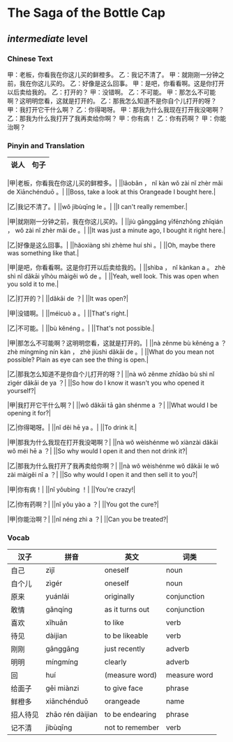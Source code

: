 # The Saga of the Bottle Cap
## *intermediate* level

### Chinese Text
甲：老板，你看我在你这儿买的鲜橙多。
乙：我记不清了。
甲：就刚刚一分钟之前，我在你这儿买的。
乙：好像是这么回事。
甲：是吧，你看看啊。这是你打开以后卖给我的。
乙：打开的？
甲：没错啊。
乙：不可能。
甲：那怎么不可能啊？这明明您看，这就是打开的。
乙：那我怎么知道不是你自个儿打开的呀？
甲：我打开它干什么啊？
乙：你得喝呀。
甲：那我为什么我现在打开我没喝啊？
乙：那我为什么我打开了我再卖给你啊？
甲：你有病！
乙：你有药啊？
甲：你能治啊？

### Pinyin and Translation
|说人|句子|
|----|----|

|甲|老板，你看我在你这儿买的鲜橙多。|
||lǎobǎn ， nǐ kàn wǒ zài nǐ zhèr mǎi de Xiānchénduō 。|
||Boss, take a look at this Orangeade I bought here.|

|乙|我记不清了。|
||wǒ jìbùqīng le 。|
||I can't really remember.|

|甲|就刚刚一分钟之前，我在你这儿买的。|
||jiù gānggāng yīfēnzhōng zhīqián ， wǒ zài nǐ zhèr mǎi de 。|
||It was just a minute ago, I bought it right here.|

|乙|好像是这么回事。|
||hǎoxiàng shì zhème huí shì 。|
||Oh, maybe there was something like that.|

|甲|是吧，你看看啊。这是你打开以后卖给我的。|
||shìba ， nǐ kànkan a 。 zhè shì nǐ dǎkāi yǐhòu màigěi wǒ de 。|
||Yeah, well look. This was open when you sold it to me.|

|乙|打开的？|
||dǎkāi de ？|
||It was open?|

|甲|没错啊。|
||méicuò a 。|
||That's right.|

|乙|不可能。|
||bù kěnéng 。|
||That's not possible.|

|甲|那怎么不可能啊？这明明您看，这就是打开的。|
||nà zěnme bù kěnéng a ？ zhè míngmíng nín kàn ， zhè jiùshì dǎkāi de 。|
||What do you mean not possible? Plain as eye can see the thing is open.|

|乙|那我怎么知道不是你自个儿打开的呀？|
||nà wǒ zěnme zhīdào bù shì nǐ zìgér dǎkāi de ya ？|
||So how do I know it wasn't you who opened it yourself?|

|甲|我打开它干什么啊？|
||wǒ dǎkāi tā gàn shénme a ？|
||What would I be opening it for?|

|乙|你得喝呀。|
||nǐ děi hē ya 。|
||To drink it.|

|甲|那我为什么我现在打开我没喝啊？|
||nà wǒ wèishénme wǒ xiànzài dǎkāi wǒ méi hē a ？|
||So why would I open it and then not drink it?|

|乙|那我为什么我打开了我再卖给你啊？|
||nà wǒ wèishénme wǒ dǎkāi le wǒ zài màigěi nǐ a ？|
||So why would I open it and then sell it to you?|

|甲|你有病！|
||nǐ yǒubìng ！|
||You're crazy!|

|乙|你有药啊？|
||nǐ yǒu yào a ？|
||You got the cure?|

|甲|你能治啊？|
||nǐ néng zhì a ？|
||Can you be treated?|
### Vocab
|汉子|拼音|英文|词类|
|----|----|----|----|
|自己|zìjǐ|oneself|noun|
|自个儿|zìgér|oneself|noun|
|原来|yuánlái|originally|conjunction|
|敢情|gǎnqíng|as it turns out|conjunction|
|喜欢|xǐhuān|to like|verb|
|待见|dàijian|to be likeable|verb|
|刚刚|gānggāng|just recently|adverb|
|明明|míngmíng|clearly|adverb|
|回|huí|(measure word)|measure word|
|给面子|gěi miànzi|to give face|phrase|
|鲜橙多|xiānchénduō|orangeade|name|
|招人待见|zhāo rén dàijian|to be endearing|phrase|
|记不清|jìbùqīng|not to remember|verb|